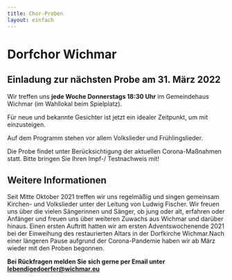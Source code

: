 ```yaml
---
title: Chor-Proben
layout: einfach
---
```


# Dorfchor Wichmar

## Einladung zur nächsten Probe am 31. März 2022

Wir treffen uns **jede Woche Donnerstags 18:30 Uhr** im Gemeindehaus Wichmar (im Wahllokal beim Spielplatz).

Für neue und bekannte Gesichter ist jetzt ein idealer Zeitpunkt, um mit einzusteigen.

Auf dem Programm stehen vor allem Volkslieder und Frühlingslieder.

Die Probe findet unter Berücksichtigung der aktuellen Corona-Maßnahmen statt. Bitte bringen Sie Ihren Impf-/ Testnachweis mit!



## Weitere Informationen

Seit Mitte Oktober 2021 treffen wir uns regelmäßig und singen gemeinsam Kirchen- und Volkslieder unter der Leitung von Ludwig Fischer.
Wir freuen uns über die vielen Sängerinnen und Sänger, ob jung oder alt, erfahren oder Anfänger und freuen uns über weiteren Zuwachs aus Wichmar und darüber hinaus. 
Einen ersten Auftritt hatten wir am ersten Adventswochenende 2021 bei der Einweihung des restaurierten Altars in der Dorfkirche Wichmar.Nach einer längeren Pause aufgrund der Corona-Pandemie haben wir ab März wieder mit den  Proben begonnen.


**Bei Rückfragen melden Sie sich gerne per Email unter lebendigedoerfer@wichmar.eu**

